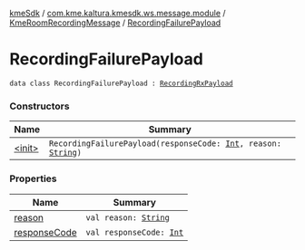 [kmeSdk](../../../index.md) / [com.kme.kaltura.kmesdk.ws.message.module](../../index.md) / [KmeRoomRecordingMessage](../index.md) / [RecordingFailurePayload](./index.md)

# RecordingFailurePayload

`data class RecordingFailurePayload : `[`RecordingRxPayload`](../-recording-rx-payload/index.md)

### Constructors

| Name | Summary |
|---|---|
| [&lt;init&gt;](-init-.md) | `RecordingFailurePayload(responseCode: `[`Int`](https://kotlinlang.org/api/latest/jvm/stdlib/kotlin/-int/index.html)`, reason: `[`String`](https://kotlinlang.org/api/latest/jvm/stdlib/kotlin/-string/index.html)`)` |

### Properties

| Name | Summary |
|---|---|
| [reason](reason.md) | `val reason: `[`String`](https://kotlinlang.org/api/latest/jvm/stdlib/kotlin/-string/index.html) |
| [responseCode](response-code.md) | `val responseCode: `[`Int`](https://kotlinlang.org/api/latest/jvm/stdlib/kotlin/-int/index.html) |
